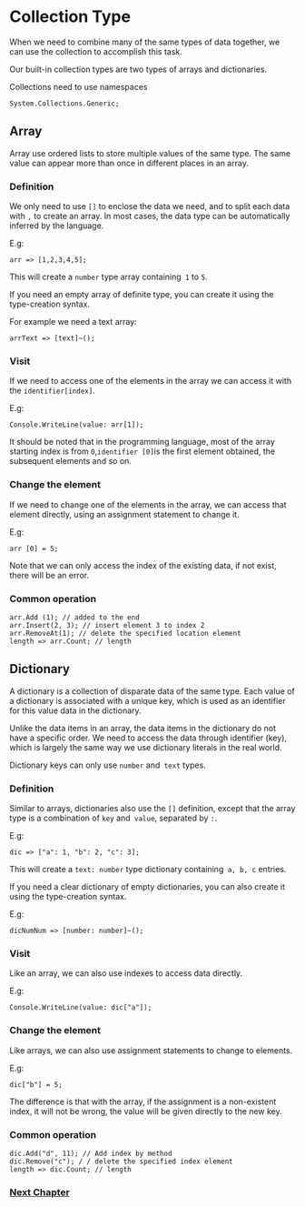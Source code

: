 # Collection Type
When we need to combine many of the same types of data together, we can use the collection to accomplish this task.

Our built-in collection types are two types of arrays and dictionaries.

Collections need to use namespaces
        
    System.Collections.Generic;

## Array
Array use ordered lists to store multiple values ​​of the same type. The same value can appear more than once in different places in an array.
    
### Definition
We only need to use `[]` to enclose the data we need, and to split each data with `,` to create an array. In most cases, the data type can be automatically inferred by the language.

E.g:

    arr => [1,2,3,4,5];

This will create a `number` type array containing` 1` to `5`.

If you need an empty array of definite type, you can create it using the type-creation syntax.

For example we need a text array:

    arrText => [text]~();

### Visit
If we need to access one of the elements in the array we can access it with the `identifier[index]`.

E.g:

    Console.WriteLine(value: arr[1]);

It should be noted that in the programming language, most of the array starting index is from `0`,` identifier [0] `is the first element obtained, the subsequent elements and so on.
### Change the element
If we need to change one of the elements in the array, we can access that element directly, using an assignment statement to change it.

E.g:

    arr [0] = 5;
    
Note that we can only access the index of the existing data, if not exist, there will be an error.
### Common operation
    
    arr.Add (1); // added to the end
    arr.Insert(2, 3); // insert element 3 to index 2
    arr.RemoveAt(1); // delete the specified location element
    length => arr.Count; // length

## Dictionary
A dictionary is a collection of disparate data of the same type. Each value of a dictionary is associated with a unique key, which is used as an identifier for this value data in the dictionary.

Unlike the data items in an array, the data items in the dictionary do not have a specific order. We need to access the data through identifier (key), which is largely the same way we use dictionary literals in the real world.

Dictionary keys can only use `number` and` text` types.
### Definition
Similar to arrays, dictionaries also use the `[]` definition, except that the array type is a combination of `key` and` value`, separated by `:`.

E.g:

    dic => ["a": 1, "b": 2, "c": 3];

This will create a `text: number` type dictionary containing` a, b, c` entries.

If you need a clear dictionary of empty dictionaries, you can also create it using the type-creation syntax.

E.g:

    dicNumNum => [number: number]~();

### Visit
Like an array, we can also use indexes to access data directly.

E.g:

    Console.WriteLine(value: dic["a"]);

### Change the element
Like arrays, we can also use assignment statements to change to elements.

E.g:

    dic["b"] = 5;
    
The difference is that with the array, if the assignment is a non-existent index, it will not be wrong, the value will be given directly to the new key.
### Common operation

    dic.Add("d", 11); // Add index by method
    dic.Remove("c"); / / delete the specified index element
    length => dic.Count; // length

### [Next Chapter](judgment.md)